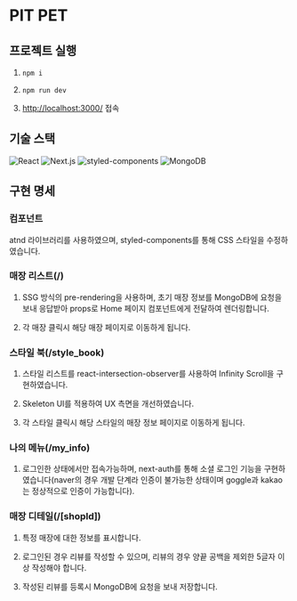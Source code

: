 # PIT PET

## 프로젝트 실행

1. <code>npm i</code>

2. <code>npm run dev</code>

3. <a href="http://localhost:3000/" target="_blank">http://localhost:3000/</a> 접속

## 기술 스택

  <img src="https://img.shields.io/badge/react-61DAFB?style=for-the-badge&logo=react&logoColor=white" alt="React">
  <img src="https://img.shields.io/badge/next.js-000000?style=for-the-badge&logo=next.js&logoColor=white" alt="Next.js">
  <img src="https://img.shields.io/badge/styledcomponents-DB7093?style=for-the-badge&logo=styledcomponents&logoColor=white" alt="styled-components">
  <img src="https://img.shields.io/badge/mongodb-47A248?style=for-the-badge&logo=mongodb&logoColor=white" alt="MongoDB">
  
## 구현 명세

### 컴포넌트

atnd 라이브러리를 사용하였으며, styled-components를 통해 CSS 스타일을 수정하였습니다.

### 매장 리스트(/)

1. SSG 방식의 pre-rendering을 사용하며, 초기 매장 정보를 MongoDB에 요청을 보내 응답받아 props로 Home 페이지 컴포넌트에게 전달하여 렌더링합니다.

2. 각 매장 클릭시 해당 매장 페이지로 이동하게 됩니다.

### 스타일 북(/style_book)

1. 스타일 리스트를 react-intersection-observer를 사용하여 Infinity Scroll을 구현하였습니다.

2. Skeleton UI를 적용하여 UX 측면을 개선하였습니다.

3. 각 스타일 클릭시 해당 스타일의 매장 정보 페이지로 이동하게 됩니다.

### 나의 메뉴(/my_info)

1. 로그인한 상태에서만 접속가능하며, next-auth를 통해 소셜 로그인 기능을 구현하였습니다(naver의 경우 개발 단계라 인증이 불가능한 상태이며 goggle과 kakao는 정상적으로 인증이 가능합니다).

### 매장 디테일(/[shopId])

1. 특정 매장에 대한 정보를 표시합니다.

2. 로그인된 경우 리뷰를 작성할 수 있으며, 리뷰의 경우 양끝 공백을 제외한 5글자 이상 작성해야 합니다.

3. 작성된 리뷰를 등록시 MongoDB에 요청을 보내 저장합니다.
